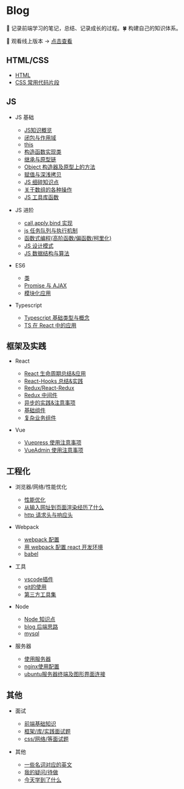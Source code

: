 # Blog

:seedling: 记录前端学习的笔记，总结、记录成长的过程。:four_leaf_clover: 构建自己的知识体系。

:whale: 观看线上版本 -> [点击查看](https://https://blog.xblcity.com)

## HTML/CSS

- [HTML](https://blog.xblcity.com/html-css/html)
- [CSS 常用代码片段](https://blog.xblcity.com/html-css/css-utils)

## JS

- JS 基础

  - [JS知识概览](https://blog.xblcity.com/js/summarization)
  - [闭包与作用域](https://blog.xblcity.com/js/scope-closures)
  - [this](https://blog.xblcity.com/js/this)
  - [构造函数实现类](https://blog.xblcity.com/js/object)
  - [继承与原型链](https://blog.xblcity.com/js/inherit)
  - [Object 构造器及原型上的方法](https://blog.xblcity.com/js/object-methods)
  - [赋值与深浅拷贝](https://blog.xblcity.com/js/copy)
  - [JS 细碎知识点](https://blog.xblcity.com/js/knowledge-points)
  - [关于数组的各种操作](https://blog.xblcity.com/js/array)
  - [JS 工具库函数](https://blog.xblcity.com/js/utils)

- JS 进阶

  - [call,apply,bind 实现](https://blog.xblcity.com/js/call)
  - [js 任务队列与执行机制](https://blog.xblcity.com/js/eventloop)
  - [函数式编程(高阶函数/偏函数/柯里化)](https://blog.xblcity.com/js/func-program)
  - [JS 设计模式](https://blog.xblcity.com/js/design-mode)
  - [JS 数据结构与算法](https://blog.xblcity.com/js/algorithm)

- ES6

  - [类](https://blog.xblcity.com/es6/class)
  - [Promise 与 AJAX](https://blog.xblcity.com/es6/promise)
  - [模块化应用](https://blog.xblcity.com/es6/module)

- Typescript

  - [Typescript 基础类型与概念](https://blog.xblcity.com/typescript/ts-basic)
  - [TS 在 React 中的应用](https://blog.xblcity.com/typescript/ts-react)

## 框架及实践

- React

  - [React 生命周期总结&应用](https://blog.xblcity.com/react/lifecycle)
  - [React-Hooks 总结&实践](https://blog.xblcity.com/react/react-hooks)
  - [Redux/React-Redux](https://blog.xblcity.com/react/redux)
  - [Redux 中间件](https://blog.xblcity.com/react/redux-middleware)
  - [异步的实践&注意事项](https://blog.xblcity.com/react/async)
  - [基础组件](https://blog.xblcity.com/react/basic-co)
  - [复杂业务组件](https://blog.xblcity.com/react/complex-co)

- Vue

  - [Vuepress 使用注意事项](https://blog.xblcity.com/vue/vuepress)
  - [VueAdmin 使用注意事项](https://blog.xblcity.com/vue/vue-admin)

## 工程化

- 浏览器/网络/性能优化

  - [性能优化](https://blog.xblcity.com/mix/performance)
  - [从输入网址到页面渲染经历了什么](https://blog.xblcity.com/mix/render)
  - [http 请求头与响应头](https://blog.xblcity.com/mix/http-message)

- Webpack

  - [webpack 配置](https://blog.xblcity.com/tools/webpack/webpack-config)
  - [用 webpack 配置 react 开发环境](https://blog.xblcity.com/tools/webpack/webpack-react)
  - [babel](https://blog.xblcity.com/tools/webpack/babel)

- 工具

  - [vscode插件](https://blog.xblcity.com/tools/vs)
  - [git的使用](https://blog.xblcity.com/tools/git)
  - [第三方工具集](https://blog.xblcity.com/tools/tool)

- Node

  - [Node 知识点](https://blog.xblcity.com/node/little-points)
  - [blog 后端思路](https://blog.xblcity.com/node/blog)
  - [mysql](https://blog.xblcity.com/node/mysql)

- 服务器

  - [使用服务器](https://blog.xblcity.com/server/server)
  - [nginx使用配置](https://blog.xblcity.com/server/nginx)
  - [ubuntu服务器终端及图形界面连接](https://blog.xblcity.com/server/ubuntu)

## 其他

- 面试

  - [前端基础知识](https://blog.xblcity.com/interview/js-interview)
  - [框架/库/实践面试题](https://blog.xblcity.com/interview/lib-interview)
  - [css/网络/等面试题](https://blog.xblcity.com/interview/other-interview)

- 其他

  - [一些名词对应的英文](https://blog.xblcity.com/others/words)
  - [我的疑问/待做](https://blog.xblcity.com/others/questions)
  - [今天学到了什么](https://blog.xblcity.com/others/today)
